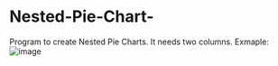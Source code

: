 # Nested-Pie-Chart-
Program to create Nested Pie Charts. It needs two columns. 
Exmaple:
![image](https://user-images.githubusercontent.com/111091383/184256427-fcd81cd0-f156-493e-9bcd-f3af0a22a602.png)


